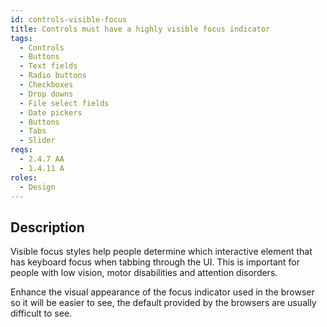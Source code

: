 ```yaml
---
id: controls-visible-focus
title: Controls must have a highly visible focus indicator
tags:
  - Controls
  - Buttons
  - Text fields
  - Radio buttons
  - Checkboxes
  - Drop downs
  - File select fields
  - Date pickers
  - Buttons
  - Tabs
  - Slider
reqs:
  - 2.4.7 AA
  - 1.4.11 A
roles:
  - Design
---
```


## Description

Visible focus styles help people determine which interactive element that has keyboard focus when tabbing through the UI. This is important for people with low vision, motor disabilities and attention disorders.

Enhance the visual appearance of the focus indicator used in the browser so it will be easier to see, the default provided by the browsers are usually difficult to see.

